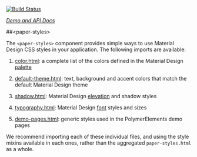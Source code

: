 
<!---

This README is automatically generated from the comments in these files:
paper-styles.html

Edit those files, and our readme bot will duplicate them over here!
Edit this file, and the bot will squash your changes :)

The bot does some handling of markdown. Please file a bug if it does the wrong
thing! https://github.com/PolymerLabs/tedium/issues

-->

[![Build Status](https://travis-ci.org/PolymerElements/paper-styles.svg?branch=master)](https://travis-ci.org/PolymerElements/paper-styles)

_[Demo and API Docs](https://elements.polymer-project.org/elements/paper-styles)_


##&lt;paper-styles&gt;

The `<paper-styles>` component provides simple ways to use Material Design CSS styles
in your application. The following imports are available:

1. [color.html](https://github.com/PolymerElements/paper-styles/blob/master/color.html):
a complete list of the colors defined in the Material Design [palette](https://www.google.com/design/spec/style/color.html)


1. [default-theme.html](https://github.com/PolymerElements/paper-styles/blob/master/default-theme.html): text,
background and accent colors that match the default Material Design theme


1. [shadow.html](https://github.com/PolymerElements/paper-styles/blob/master/shadow.html): Material Design
[elevation](https://www.google.com/design/spec/what-is-material/elevation-shadows.html) and shadow styles


1. [typography.html](https://github.com/PolymerElements/paper-styles/blob/master/typography.html):
Material Design [font](http://www.google.com/design/spec/style/typography.html#typography-styles) styles and sizes


1. [demo-pages.html](https://github.com/PolymerElements/paper-styles/blob/master/demo-pages.html): generic styles
used in the PolymerElements demo pages



We recommend importing each of these individual files, and using the style mixins
available in each ones, rather than the aggregated `paper-styles.html` as a whole.


